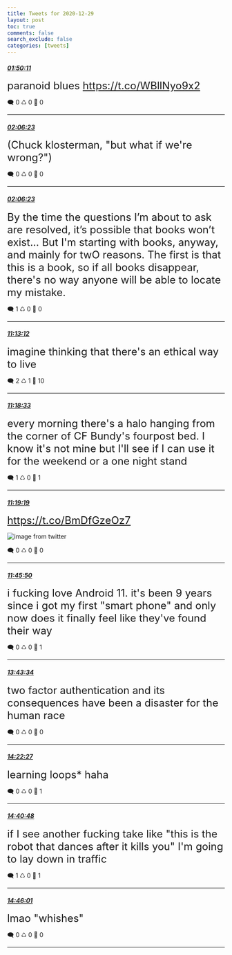 ```yaml
---
title: Tweets for 2020-12-29
layout: post
toc: true
comments: false
search_exclude: false
categories: [tweets]
---
```



#### <a href = "https://twitter.com/deepfates/status/1343841733272989702">*01:50:11*</a>

<font size="5">paranoid blues  https://t.co/WBllNyo9x2</font>



🗨️ 0 ♺ 0 🤍  0   

---
    
#### <a href = "https://twitter.com/deepfates/status/1343845812351033345">*02:06:23*</a>

<font size="5">(Chuck klosterman, "but what if we're wrong?")</font>



🗨️ 0 ♺ 0 🤍  0   

---
    
#### <a href = "https://twitter.com/deepfates/status/1343845811235352577">*02:06:23*</a>

<font size="5">By the time the questions I’m about to ask are resolved, it’s possible that books won’t exist... But I'm starting with books, anyway, and mainly for twO reasons. The first is that this is a book, so if all books disappear, there's no way anyone will be able to locate my mistake.</font>



🗨️ 1 ♺ 0 🤍  0   

---
    
#### <a href = "https://twitter.com/deepfates/status/1343983423803650048">*11:13:12*</a>

<font size="5">imagine thinking that there's an ethical way to live</font>



🗨️ 2 ♺ 1 🤍  10   

---
    
#### <a href = "https://twitter.com/deepfates/status/1343984767679700993">*11:18:33*</a>

<font size="5">every morning there's a halo hanging from the corner of CF Bundy's fourpost bed. I know it's not mine but I'll see if I can use it for the weekend or a one night stand</font>



🗨️ 1 ♺ 0 🤍  1   

---
    
#### <a href = "https://twitter.com/deepfates/status/1343984961607532544">*11:19:19*</a>

<font size="5"> https://t.co/BmDfGzeOz7</font>

![image from twitter](/fastpages//images/EqbLMaLUwAAyAkq.jpg)


🗨️ 0 ♺ 0 🤍  0   

---
    
#### <a href = "https://twitter.com/deepfates/status/1343991635152027654">*11:45:50*</a>

<font size="5">i fucking love Android 11. it's been 9 years since i got my first "smart phone" and only now does it finally feel like they've found their way</font>



🗨️ 0 ♺ 0 🤍  1   

---
    
#### <a href = "https://twitter.com/deepfates/status/1344021264134893568">*13:43:34*</a>

<font size="5">two factor authentication and its consequences have been a disaster for the human race</font>



🗨️ 0 ♺ 0 🤍  0   

---
    
#### <a href = "https://twitter.com/deepfates/status/1344031048267526145">*14:22:27*</a>

<font size="5">learning loops* haha</font>



🗨️ 0 ♺ 0 🤍  1   

---
    
#### <a href = "https://twitter.com/deepfates/status/1344035666192023552">*14:40:48*</a>

<font size="5">if I see another fucking take like "this is the robot that dances after it kills you" I'm going to lay down in traffic</font>



🗨️ 1 ♺ 0 🤍  1   

---
    
#### <a href = "https://twitter.com/deepfates/status/1344036978874961920">*14:46:01*</a>

<font size="5">lmao "whishes"</font>



🗨️ 0 ♺ 0 🤍  0   

---
    
            
